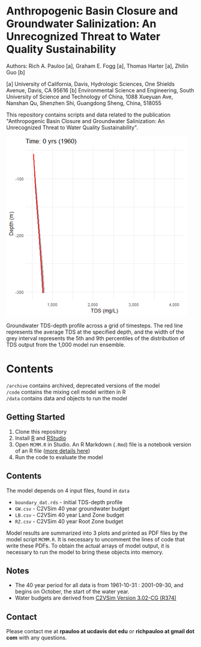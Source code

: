 # Anthropogenic Basin Closure and Groundwater Salinization: An Unrecognized Threat to Water Quality Sustainability

Authors: Rich A. Pauloo [a], Graham E. Fogg [a], Thomas Harter [a], Zhilin Guo [b]

[a] University of California, Davis, Hydrologic Sciences, One Shields Avenue, Davis, CA 95616
[b] Environmental Science and Engineering, South University of Science and Technology of China, 1088 Xueyuan Ave, Nanshan Qu, Shenzhen Shi, Guangdong Sheng, China, 518055

This repository contains scripts and data related to the publication "Anthropogenic Basin Closure and Groundwater Salinization: An Unrecognized Threat to Water Quality Sustainability".


![](salinization.gif)  

Groundwater TDS-depth profile across a grid of timesteps. The red line represents the average TDS at the specified depth, and the width of the grey interval represents the 5th and 9th percentiles of the distribution of TDS output from the 1,000 model run ensemble.  

# Contents

`/archive` contains archived, deprecated versions of the model  
`/code` contains the mixing cell model written in R  
`/data` contains data and objects to run the model  



## Getting Started 

1. Clone this repository  
2. Install [R](https://www.r-project.org/) and [RStudio](https://www.rstudio.com/)  
3. Open `MCMM.R` in Studio. An R Markdown (`.Rmd`) file is a notebook version of an R file ([more details here](https://rmarkdown.rstudio.com/))  
4. Run the code to evaluate the model  


## Contents

The model depends on 4 input files, found in `data`  
 - `boundary_dat.rds` - initial TDS-depth profile    
 - `GW.csv` - C2VSim 40 year groundwater budget  
 - `LB.csv` - C2VSim 40 year Land Zone budget  
 - `RZ.csv` - C2VSim 40 year Root Zone budget  
 
Model results are summarized into 3 plots and printed as PDF files by the model script `MCMM.R`. It is necessary to uncomment the lines of code that write these PDFs. To obtain the actual arrays of model output, it is necessary to run the model to bring these objects into memory.  


## Notes  
 - The 40 year period for all data is from 1961-10-31 : 2001-09-30, and begins on October, the start of the water year.  
 - Water budgets are derived from [C2VSim Version 3.02-CG (R374)](http://baydeltaoffice.water.ca.gov/modeling/hydrology/C2VSim/index_C2VSIM.cfm)  


## Contact

Please contact me at **rpauloo at ucdavis dot edu** or **richpauloo at gmail dot com** with any questions.   
